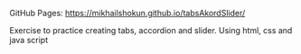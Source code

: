 GitHub Pages:
https://mikhailshokun.github.io/tabsAkordSlider/

Exercise to practice creating tabs, accordion and slider. Using html, css and java script
